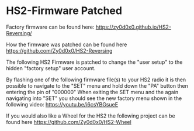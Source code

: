 # HS2-Firmware Patched

Factory firmware can be found here: https://zy0d0x0.github.io/HS2-Reversing/

How the firmware was patched can be found here https://github.com/Zy0d0x0/HS2-Reversing

The following HS2 Firmware is patched to change the "user setup" to the hidden "factory setup" user account.

By flashing one of the following firmware file(s) to your HS2 radio it is then possible to navigate to the "SET" menu and hold down the "PA" button
then entering the pin of "000000" When exiting the SET menu and the again navigating into "SET" you should see the new factory menu shown in the following video: https://youtu.be/i6csYBGsueE


If you would also like a Wheel for the HS2 the following project can be found here https://github.com/Zy0d0x0/HS2-Wheel

